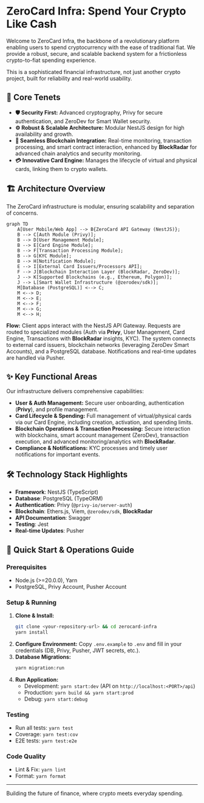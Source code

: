 # ZeroCard Infra: Spend Your Crypto Like Cash

Welcome to ZeroCard Infra, the backbone of a revolutionary platform enabling users to spend cryptocurrency with the ease of traditional fiat. We provide a robust, secure, and scalable backend system for a frictionless crypto-to-fiat spending experience.

This is a sophisticated financial infrastructure, not just another crypto project, built for reliability and real-world usability.

## 🚀 Core Tenets

*   **🛡️ Security First:** Advanced cryptography, Privy for secure authentication, and ZeroDev for Smart Wallet security.
*   **⚙️ Robust & Scalable Architecture:** Modular NestJS design for high availability and growth.
*   **🔗 Seamless Blockchain Integration:** Real-time monitoring, transaction processing, and smart contract interaction, enhanced by **BlockRadar** for advanced chain analytics and security monitoring.
*   **💳 Innovative Card Engine:** Manages the lifecycle of virtual and physical cards, linking them to crypto wallets.

## 🏗️ Architecture Overview

The ZeroCard infrastructure is modular, ensuring scalability and separation of concerns.

```mermaid
graph TD
    A[User Mobile/Web App] --> B{ZeroCard API Gateway (NestJS)};
    B --> C[Auth Module (Privy)];
    B --> D[User Management Module];
    B --> E[Card Engine Module];
    B --> F[Transaction Processing Module];
    B --> G[KYC Module];
    B --> H[Notification Module];
    E --> I[External Card Issuers/Processors API];
    F --> J[Blockchain Interaction Layer (BlockRadar, ZeroDev)];
    J --> K[Supported Blockchains (e.g., Ethereum, Polygon)];
    J --> L[Smart Wallet Infrastructure (@zerodev/sdk)];
    M[Database (PostgreSQL)] <--> C;
    M <--> D;
    M <--> E;
    M <--> F;
    M <--> G;
    M <--> H;
```

**Flow:** Client apps interact with the NestJS API Gateway. Requests are routed to specialized modules (Auth via **Privy**, User Management, Card Engine, Transactions with **BlockRadar** insights, KYC). The system connects to external card issuers, blockchain networks (leveraging ZeroDev Smart Accounts), and a PostgreSQL database. Notifications and real-time updates are handled via Pusher.

## ✨ Key Functional Areas

Our infrastructure delivers comprehensive capabilities:

*   **User & Auth Management:** Secure user onboarding, authentication (**Privy**), and profile management.
*   **Card Lifecycle & Spending:** Full management of virtual/physical cards via our Card Engine, including creation, activation, and spending limits.
*   **Blockchain Operations & Transaction Processing:** Secure interaction with blockchains, smart account management (ZeroDev), transaction execution, and advanced monitoring/analytics with **BlockRadar**.
*   **Compliance & Notifications:** KYC processes and timely user notifications for important events.

## 🛠️ Technology Stack Highlights

*   **Framework**: NestJS (TypeScript)
*   **Database**: PostgreSQL (TypeORM)
*   **Authentication**: Privy (`@privy-io/server-auth`)
*   **Blockchain**: Ethers.js, Viem, `@zerodev/sdk`, **BlockRadar**
*   **API Documentation**: Swagger
*   **Testing**: Jest
*   **Real-time Updates**: Pusher

## 🏁 Quick Start & Operations Guide

### Prerequisites
*   Node.js (>=20.0.0), Yarn
*   PostgreSQL, Privy Account, Pusher Account

### Setup & Running
1.  **Clone & Install:**
    ```bash
    git clone <your-repository-url> && cd zerocard-infra
    yarn install
    ```
2.  **Configure Environment:**
    Copy `.env.example` to `.env` and fill in your credentials (DB, Privy, Pusher, JWT secrets, etc.).
3.  **Database Migrations:**
    ```bash
    yarn migration:run
    ```
4.  **Run Application:**
    *   Development: `yarn start:dev` (API on `http://localhost:<PORT>/api`)
    *   Production: `yarn build && yarn start:prod`
    *   Debug: `yarn start:debug`

### Testing
*   Run all tests: `yarn test`
*   Coverage: `yarn test:cov`
*   E2E tests: `yarn test:e2e`

### Code Quality
*   Lint & Fix: `yarn lint`
*   Format: `yarn format`

---

Building the future of finance, where crypto meets everyday spending.
